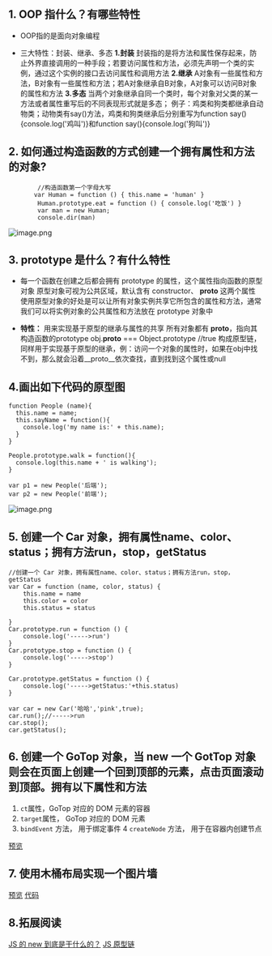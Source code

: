 
## 1. OOP 指什么？有哪些特性
- OOP指的是面向对象编程

- 三大特性：封装、继承、多态
**1.封装**
封装指的是将方法和属性保存起来，防止外界直接调用的一种手段；若要访问属性和方法，必须先声明一个类的实例，通过这个实例的接口去访问属性和调用方法
**2.继承**
A对象有一些属性和方法，B对象有一些属性和方法；若A对象继承自B对象，A对象可以访问B对象的属性和方法
**3.多态**
当两个对象继承自同一个类时，每个对象对父类的某一方法或者属性重写后的不同表现形式就是多态；
例子：鸡类和狗类都继承自动物类；动物类有say()方法，鸡类和狗类继承后分别重写为function say(){console.log('鸡叫')}和function say(){console.log('狗叫')}

## 2. 如何通过构造函数的方式创建一个拥有属性和方法的对象? 

```
        //构造函数第一个字母大写
       var Human = function () { this.name = 'human' }
        Human.prototype.eat = function () { console.log('吃饭') }
        var man = new Human;
        console.dir(man)
 ```


![image.png](http://upload-images.jianshu.io/upload_images/735918-3a2d913422d04456.png?imageMogr2/auto-orient/strip%7CimageView2/2/w/1240)





## 3. prototype 是什么？有什么特性 
- 每一个函数在创建之后都会拥有 prototype 的属性，这个属性指向函数的原型对象
原型对象可视为公共区域，默认含有 constructor、 __proto__ 这两个属性
使用原型对象的好处是可以让所有对象实例共享它所包含的属性和方法，通常我们可以将实例对象的公共属性和方法放在 prototype 对象中

- **特性：**
用来实现基于原型的继承与属性的共享
所有对象都有 __proto__，指向其构造函数的prototype
obj.__proto__ === Object.prototype  //true
构成原型链，同样用于实现基于原型的继承，例：访问一个对象的属性时，如果在obj中找不到，那么就会沿着__proto__依次查找，直到找到这个属性或null


## 4.画出如下代码的原型图

```
function People (name){
  this.name = name;
  this.sayName = function(){
    console.log('my name is:' + this.name);
  }
}

People.prototype.walk = function(){
  console.log(this.name + ' is walking');  
}

var p1 = new People('后端');
var p2 = new People('前端');
```

![image.png](http://upload-images.jianshu.io/upload_images/735918-964d75aab8bb0fe4.png?imageMogr2/auto-orient/strip%7CimageView2/2/w/1240)


## 5. 创建一个 Car 对象，拥有属性name、color、status；拥有方法run，stop，getStatus 

```
//创建一个 Car 对象，拥有属性name、color、status；拥有方法run，stop，getStatus
var Car = function (name, color, status) {
    this.name = name
    this.color = color
    this.status = status

}
Car.prototype.run = function () {
    console.log('----->run')
}
Car.prototype.stop = function () {
    console.log('----->stop')
}

Car.prototype.getStatus = function () {
    console.log('----->getStatus:'+this.status)
}

var car = new Car('哈哈','pink',true);
car.run();//----->run
car.stop();
car.getStatus(); 
```

## 6. 创建一个 GoTop 对象，当 new 一个 GotTop 对象则会在页面上创建一个回到顶部的元素，点击页面滚动到顶部。拥有以下属性和方法

1. `ct`属性，GoTop 对应的 DOM 元素的容器
2.  `target`属性， GoTop 对应的 DOM 元素
3.  `bindEvent` 方法， 用于绑定事件
4 `createNode` 方法， 用于在容器内创建节点

[预览](http://js.jirengu.com/kite/145/edit?html,output)


## 7. 使用木桶布局实现一个图片墙
[预览](https://zhaipanyu.github.io/jirengu-work/jQuery/jq9_%E6%9C%A8%E6%A1%B6%E5%B8%83%E5%B1%80/index.html)
[代码](https://github.com/zhaipanyu/jirengu-work/blob/master/jQuery/jq9_%E6%9C%A8%E6%A1%B6%E5%B8%83%E5%B1%80/index.html)

## 8.拓展阅读
[JS 的 new 到底是干什么的？](https://zhuanlan.zhihu.com/p/23987456?refer=study-fe)
[JS 原型链](https://zhuanlan.zhihu.com/p/23090041?refer=study-fe)
